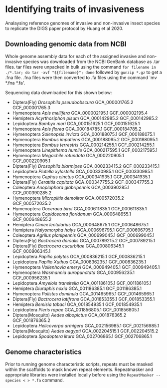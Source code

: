 # Identifying traits of invasiveness
Analaysing reference genomes of invasive and non-invasive insect species to replicate the DIGS paper protocol by Huang et al 2020.


## Downloading genomic data from NCBI
Whole genome assembly data for each of the assigned invasive and non-invasive species was downloaded from the NCBI GenBank database as .tar files.
tar files were unpacked in bulk using the command `for filename in ./*.tar; do tar -xvf "${filename}"; done` followed by `gunzip *.gz` to get a .fna file. 
.fna files were then converted to .fa files using the command `mv *.fna *.fa'.

Sequencing data downloaded for this shown below:

-	Diptera(Fly)	*Drosophila pseudoobscura*	GCA_000001765.2	GCF_000001765.3
-	Hymenoptera	*Apis mellifera*	GCA_000002195.1	GCF_000002195.4
-	Hemiptera	*Acyrthosiphon pisum*	GCA_000142985.2	GCF_000142985.2
-	Lepidoptera	*Bombyx mori*	GCA_000151625.1	GCF_000151625.1
-	Hymenoptera	*Apis florea*	GCA_000184785.1	GCF_000184785.2
-	Hymenoptera	*Solenopsis invicta*	GCA_000188075.1	GCF_000188075.1
-	Hymenoptera	*Bombus impatiens*	GCA_000188095.2	GCF_000188095.1
-	Hymenoptera	*Bombus terrestris*	GCA_000214255.1	GCF_000214255.1
-	Hymenoptera	*Linepithema humile*	GCA_000217595.1	GCF_000217595.1
-	Hymenoptera	*Megachile rotundata*	GCA_000220905.1	GCF_000220905.1
-	Diptera(Fly)	*Drosophila biarmipes*	GCA_000233415.2	GCF_000233415.1
-	Lepidoptera	*Plutella xylostella*	GCA_000330985.1	GCF_000330985.1
-	Hymenoptera	*Cephus cinctus*	GCA_000341935.1	GCF_000341935.1
-	Diptera(Fly)	*Ceratitis capitata*	GCA_000347755.2	GCF_000347755.3
-	Coleoptera	*Anoplophora glabripennis*	GCA_000390285.1	GCF_000390285.2
-	Hymenoptera	*Microplitis demolitor*	GCA_000572035.2	GCF_000572035.2
-	Hymenoptera	*Ooceraea biroi*	GCA_000611835.1	GCF_000611835.1
-	Hymenoptera	*Copidosoma floridanum*	GCA_000648655.1	GCF_000648655.2
-	Hemiptera	*Cimex lectularius* 	GCA_000648675.1	GCF_000648675.1
-	Hemiptera	*Halyomorpha halys*	GCA_000696795.1	GCF_000696795.1
-	Coleoptera	*Agrilus planipennis*	GCA_000699045.1	GCF_000699045.1
-	Diptera(Fly)	*Bactrocera dorsalis*	GCA_000789215.2	GCF_000789215.1
-	Diptera(Fly)	*Bactrocera cucurbitae*	GCA_000806345.1	GCF_000806345.1
-	Lepidoptera	*Papilio polytes*	GCA_000836215.1	GCF_000836215.1
-	Lepidoptera	*Papilio Xuthus*	GCA_000836235.1	GCF_000836235.1
-	Hymenoptera	*Vollenhovia emeryi*	GCA_000949405.1	GCF_000949405.1
-	Hymenoptera	*Wasmannia auropunctata*	GCA_000956235.1	GCF_000956235.1
-	Lepidoptera	*Amyelois transitella*	GCA_001186105.1	GCF_001186105.1
-	Hemiptera	*Diuraphis noxia*	GCA_001186385.1	GCF_001186385.1
-	Hymenoptera	*Polistes dominula*	GCA_001465965.1	GCF_001465965.1
-	Diptera(Fly)	*Bactrocera latifrons*	GCA_001853355.1	GCF_001853355.1
-	Hemiptera	*Bemisia tabaci*	GCA_001854935.1	GCF_001854935.1
-	Lepidoptera	*Pieris rapae*	GCA_001856805.1	GCF_001856805.1
-	Diptera(Mosquito)	*Aedes albopictus*	GCA_001876365.2	GCF_001876365.2
-	Lepidoptera	*Helicoverpa armigera*	GCA_002156985.1	GCF_002156985.1
-	Diptera(Mosquito)	*Aedes aegypti*	GCA_002204515.1	GCF_002204515.2
-	Lepidoptera	*Spodoptera litura*	GCA_002706865.1	GCF_002706865.1

## Genome characteristics
Prior to running genome characteristic scripts, repeats must be masked within the scaffolds to mask known repeat elements. Repeatmasker and appropriate libraries were installed locally before using the `RepeatMasker --species < > *.fa` command.

